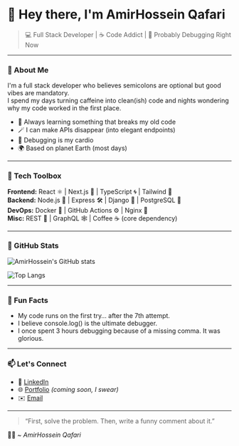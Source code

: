 # 👋 Hey there, I'm AmirHossein Qafari

> 💻 Full Stack Developer | ☕ Code Addict | 🤖 Probably Debugging Right Now

---

### 🚀 About Me
I'm a full stack developer who believes semicolons are optional but good vibes are mandatory.  
I spend my days turning caffeine into clean(ish) code and nights wondering why my code worked in the first place.

- 🧠 Always learning something that breaks my old code  
- 🪄 I can make APIs disappear (into elegant endpoints)  
- 🧩 Debugging is my cardio  
- 🌍 Based on planet Earth (most days)  

---

### 🧰 Tech Toolbox

**Frontend:** React ⚛️ | Next.js 🚀 | TypeScript 🌀 | Tailwind 💅  
**Backend:** Node.js 🧩 | Express 🛠️ | Django 🐍 | PostgreSQL 🐘  
**DevOps:** Docker 🐳 | GitHub Actions ⚙️ | Nginx 🧱  
**Misc:** REST 🍰 | GraphQL 🕸️ | Coffee ☕ (core dependency)

---

### 🧮 GitHub Stats

![AmirHossein's GitHub stats](https://github-readme-stats.vercel.app/api?username=AmirhosseinQafari&show_icons=true&theme=tokyonight&hide_border=true)

![Top Langs](https://github-readme-stats.vercel.app/api/top-langs/?username=AmirhosseinQafari&layout=compact&theme=tokyonight&hide_border=true)

---

### 🧙 Fun Facts
- My code runs on the first try… after the 7th attempt.  
- I believe console.log() is the ultimate debugger.  
- I once spent 3 hours debugging because of a missing comma. It was glorious.  

---

### 📫 Let's Connect
- 💼 [LinkedIn](https://linkedin.com/in/amirhossein-qafari)  
- 🌐 [Portfolio](https://amir-qafari.vercel.app/) *(coming soon, I swear)*  
- ✉️ [Email](mailto:qafariamirhossein@gmail.com)  

---

> “First, solve the problem. Then, write a funny comment about it.”

🧑‍💻 *~ AmirHossein Qafari*

